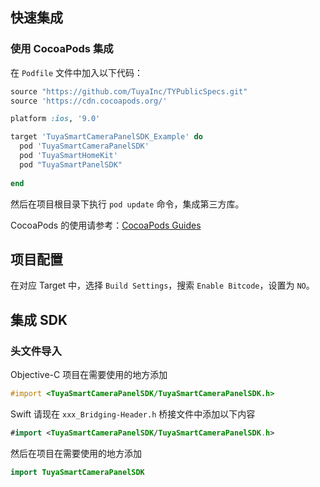 ## 快速集成

### 使用 CocoaPods 集成

在  ```Podfile``` 文件中加入以下代码：

```ruby
source "https://github.com/TuyaInc/TYPublicSpecs.git"
source 'https://cdn.cocoapods.org/'

platform :ios, '9.0'

target 'TuyaSmartCameraPanelSDK_Example' do
  pod 'TuyaSmartCameraPanelSDK'
  pod 'TuyaSmartHomeKit'
  pod "TuyaSmartPanelSDK"
  
end
```

然后在项目根目录下执行 ```pod update``` 命令，集成第三方库。

CocoaPods 的使用请参考：[CocoaPods Guides](https://guides.cocoapods.org/)

## 项目配置

在对应 Target 中，选择 ```Build Settings```，搜索  ```Enable Bitcode```，设置为 ```NO```。

## 集成 SDK

### 头文件导入

Objective-C 项目在需要使用的地方添加

```objective-c
#import <TuyaSmartCameraPanelSDK/TuyaSmartCameraPanelSDK.h>
```

Swift 请现在  `xxx_Bridging-Header.h`  桥接文件中添加以下内容

```swift
#import <TuyaSmartCameraPanelSDK/TuyaSmartCameraPanelSDK.h>
```

然后在项目在需要使用的地方添加

```swift
import TuyaSmartCameraPanelSDK
```
